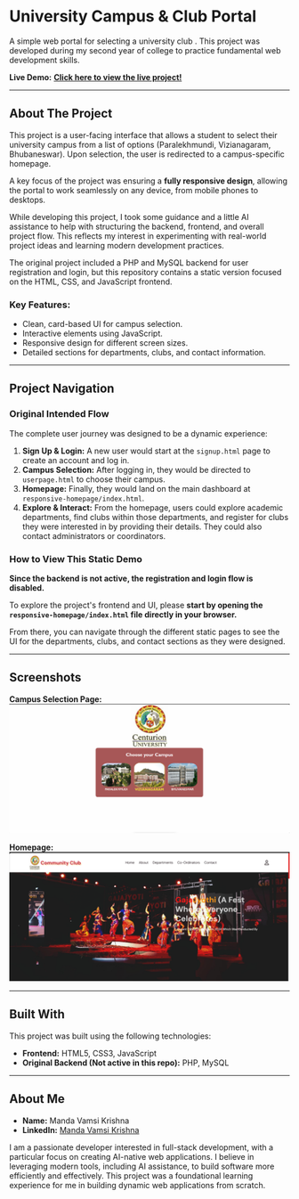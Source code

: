 # University Campus & Club Portal

A simple web portal for selecting a university club . This project was developed during my second year of college to practice fundamental web development skills.

**Live Demo:** [**Click here to view the live project!**](https://symphonious-pithivier-b16ba2.netlify.app/)

---

## About The Project

This project is a user-facing interface that allows a student to select their university campus from a list of options (Paralekhmundi, Vizianagaram, Bhubaneswar). Upon selection, the user is redirected to a campus-specific homepage.

A key focus of the project was ensuring a **fully responsive design**, allowing the portal to work seamlessly on any device, from mobile phones to desktops.

While developing this project, I took some guidance and a little AI assistance to help with structuring the backend, frontend, and overall project flow. This reflects my interest in experimenting with real-world project ideas and learning modern development practices.

The original project included a PHP and MySQL backend for user registration and login, but this repository contains a static version focused on the HTML, CSS, and JavaScript frontend.


### Key Features:
*   Clean, card-based UI for campus selection.
*   Interactive elements using JavaScript.
*   Responsive design for different screen sizes.
*   Detailed sections for departments, clubs, and contact information.

---

## Project Navigation

### Original Intended Flow
The complete user journey was designed to be a dynamic experience:
1.  **Sign Up & Login:** A new user would start at the `signup.html` page to create an account and log in.
2.  **Campus Selection:** After logging in, they would be directed to `userpage.html` to choose their campus.
3.  **Homepage:** Finally, they would land on the main dashboard at `responsive-homepage/index.html`.
4.  **Explore & Interact:** From the homepage, users could explore academic departments, find clubs within those departments, and register for clubs they were interested in by providing their details. They could also contact administrators or coordinators.

### How to View This Static Demo

**Since the backend is not active, the registration and login flow is disabled.**

To explore the project's frontend and UI, please **start by opening the `responsive-homepage/index.html` file directly in your browser.**

From there, you can navigate through the different static pages to see the UI for the departments, clubs, and contact sections as they were designed.



---

## Screenshots

**Campus Selection Page:**
![Campus Selection](./resposive-hompage/images/campusselection_ss.png)

**Homepage:**
![Homepage](./resposive-hompage/images/homepage_ss.png)

---

## Built With

This project was built using the following technologies:

*   **Frontend:** HTML5, CSS3, JavaScript
*   **Original Backend (Not active in this repo):** PHP, MySQL

---

## About Me

*   **Name:** Manda Vamsi Krishna
*   **LinkedIn:** [Manda Vamsi Krishna](https://www.linkedin.com/in/vamsi-krishna-manda-65b391267/)

I am a passionate developer interested in full-stack development, with a particular focus on creating AI-native web applications. I believe in leveraging modern tools, including AI assistance, to build software more efficiently and effectively. This project was a foundational learning experience for me in building dynamic web applications from scratch.
